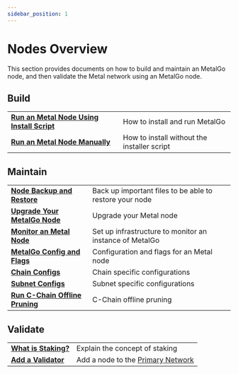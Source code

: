 ```yaml
---
sidebar_position: 1
---
```


# Nodes Overview

This section provides documents on how to build and maintain an MetalGo node, and then validate the Metal network using an MetalGo node.

## Build

|                                                                                                                                     |                                             |
| :---------------------------------------------------------------------------------------------------------------------------------- | :------------------------------------------ |
| [**Run an Metal Node Using Install Script**](./build/set-up-node-with-installer.md)                                                 | How to install and run MetalGo              |
| [**Run an Metal Node Manually**](./build/run-metal-node-manually.md)                                                                | How to install without the installer script |
## Maintain

|                                                                                  |                                                             |
| :------------------------------------------------------------------------------- | :---------------------------------------------------------- |
| [**Node Backup and Restore**](./maintain/node-backup-and-restore.md)             | Back up important files to be able to restore your node     |
| [**Upgrade Your MetalGo Node**](./maintain/upgrade-your-metalgo-node.md)         | Upgrade your Metal node                                 |
| [**Monitor an Metal Node**](./maintain/setting-up-node-monitoring.md)            | Set up infrastructure to monitor an instance of MetalGo |
| [**MetalGo Config and Flags**](./maintain/metalgo-config-flags.md)               | Configuration and flags for an Metal node               |
| [**Chain Configs**](./maintain/chain-config-flags.md)                            | Chain specific configurations                               |
| [**Subnet Configs**](./maintain/subnet-configs.md)                               | Subnet specific configurations                              |
| [**Run C-Chain Offline Pruning**](./maintain/run-offline-pruning.md)             | C-Chain offline pruning                                     |

## Validate

|                                                      |                                                                                        |
| :--------------------------------------------------- | :------------------------------------------------------------------------------------- |
| [**What is Staking?**](./validate/staking.md)        | Explain the concept of staking                                                         |
| [**Add a Validator**](./validate/add-a-validator.md) | Add a node to the [Primary Network](../overview/getting-started/intro.md) |
